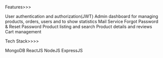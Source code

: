 Features>>>

User authentication and authorization(JWT)
Admin dashboard for managing products, orders, users and to show statistics
Mail Service
Forgot Password & Reset Password
Product listing and search
Product details and reviews
Cart management


Tech Stack>>>>

MongoDB
ReactJS
NodeJS
ExpressJS

 
 
